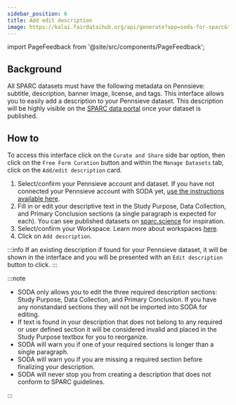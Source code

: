 ```yaml
---
sidebar_position: 6
title: Add edit description
image: https://kalai.fairdataihub.org/api/generate?app=soda-for-sparc&title=Add%2Fedit%20description&description=Manage%20Dataset&org=fairdataihub
---
```


import PageFeedback from '@site/src/components/PageFeedback';

## Background

All SPARC datasets must have the following metadata on Pennsieve: subtitle, description, banner image, license, and tags. This interface allows you to easily add a description to your Pennsieve dataset. This description will be highly visible on the [SPARC data portal](https://sparc.science/) once your dataset is published.

## How to

To access this interface click on the `Curate and Share` side bar option, then click on the `Free Form Curation` button and within the `Manage Datasets` tab, click on the
`Add/edit description` card.

1. Select/confirm your Pennsieve account and dataset. If you have not connected your Pennsieve account with SODA yet, [use the instructions available here](../../connecting-to-pennsieve/connecting-with-username-password).
2. Fill in or edit your descriptive text in the Study Purpose, Data Collection, and Primary Conclusion sections (a single paragraph is expected for each). You can see published datasets on [sparc.science](https://sparc.science/) for inspiration.
3. Select/confirm your Workspace. Learn more about workspaces [here](../../how-to/how-to-use-workspaces.md).
4. Click on `Add description`.

:::info
If an existing description if found for your Pennsieve dataset, it will be shown in the interface and you will be presented with an `Edit description` button to click.
:::

:::note

- SODA only allows you to edit the three required description sections: Study Purpose, Data Collection, and Primary Conclusion. If you have any nonstandard sections they will not be imported into SODA for editing.
- If text is found in your description that does not belong to any required or user defined section it will be considered invalid and placed in the Study Purpose textbox for you to reorganize.
- SODA will warn you if one of your required sections is longer than a single paragraph.
- SODA will warn you if you are missing a required section before finalizing your description.
- SODA will never stop you from creating a description that does not conform to SPARC guidelines.

:::

<PageFeedback />
